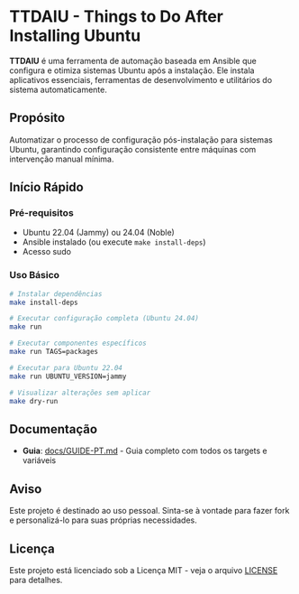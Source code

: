 # TTDAIU - Things to Do After Installing Ubuntu

**TTDAIU** é uma ferramenta de automação baseada em Ansible que configura e otimiza sistemas Ubuntu após a instalação. Ele instala aplicativos essenciais, ferramentas de desenvolvimento e utilitários do sistema automaticamente.

## Propósito

Automatizar o processo de configuração pós-instalação para sistemas Ubuntu, garantindo configuração consistente entre máquinas com intervenção manual mínima.

## Início Rápido

### Pré-requisitos
- Ubuntu 22.04 (Jammy) ou 24.04 (Noble)
- Ansible instalado (ou execute `make install-deps`)
- Acesso sudo

### Uso Básico

```bash
# Instalar dependências
make install-deps

# Executar configuração completa (Ubuntu 24.04)
make run

# Executar componentes específicos
make run TAGS=packages

# Executar para Ubuntu 22.04
make run UBUNTU_VERSION=jammy

# Visualizar alterações sem aplicar
make dry-run
```

## Documentação

- **Guia**: [docs/GUIDE-PT.md](docs/GUIDE-PT.md) - Guia completo com todos os targets e variáveis

## Aviso

Este projeto é destinado ao uso pessoal. Sinta-se à vontade para fazer fork e personalizá-lo para suas próprias necessidades.

## Licença

Este projeto está licenciado sob a Licença MIT - veja o arquivo [LICENSE](LICENSE) para detalhes.